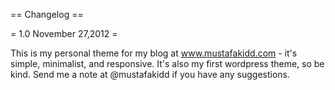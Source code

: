 == Changelog ==

= 1.0 November 27,2012 =

This is my personal theme for my blog at www.mustafakidd.com - it's simple, minimalist, and responsive. It's also my first wordpress theme, so be kind. Send me a note at @mustafakidd if you have any suggestions.
